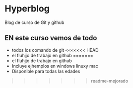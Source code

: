 # Hyperblog
Blog de curso de Git y github


## EN este curso vemos de todo
* todos los comando de git
<<<<<<< HEAD
* el fluhjjo de trabajo en github
=======
* el fluhjjo de trabajo en github
* Incluye ejhemplos en windows linuxy mac
* Disponible para todas las edades
>>>>>>> readme-mejorado
